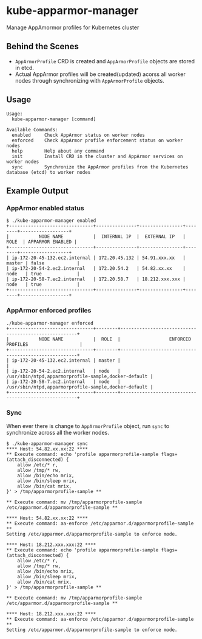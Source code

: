 # kube-apparmor-manager
Manage AppAmormor profiles for Kubernetes cluster

## Behind the Scenes
- `AppArmorProfile` CRD is created and `AppArmorProfile` objects are stored in etcd.
- Actual AppArmor profiles will be created(updated) acorss all worker nodes through synchronizing with `AppArmorProfile` objects.

## Usage
```
Usage:
  kube-apparmor-manager [command]

Available Commands:
  enabled     Check AppArmor status on worker nodes
  enforced    Check AppArmor profile enforcement status on worker nodes
  help        Help about any command
  init        Install CRD in the cluster and AppArmor services on worker nodes
  sync        Synchronize the AppArmor profiles from the Kubernetes database (etcd) to worker nodes
```

## Example Output

### AppArmor enabled status
```
$ ./kube-apparmor-manager enabled
+-------------------------------+---------------+----------------+--------+------------------+
|           NODE NAME           |  INTERNAL IP  |  EXTERNAL IP   |  ROLE  | APPARMOR ENABLED |
+-------------------------------+---------------+----------------+--------+------------------+
| ip-172-20-45-132.ec2.internal | 172.20.45.132 | 54.91.xxx.xx   | master | false            |
| ip-172-20-54-2.ec2.internal   | 172.20.54.2   | 54.82.xx.xx    | node   | true             |
| ip-172-20-58-7.ec2.internal   | 172.20.58.7   | 18.212.xxx.xxx | node   | true             |
+-------------------------------+---------------+----------------+--------+------------------+
```

### AppArmor enforced profiles
```
./kube-apparmor-manager enforced
+-------------------------------+--------+------------------------------------------------------+
|           NODE NAME           |  ROLE  |                  ENFORCED PROFILES                   |
+-------------------------------+--------+------------------------------------------------------+
| ip-172-20-45-132.ec2.internal | master |                                                      |
| ip-172-20-54-2.ec2.internal   | node   | /usr/sbin/ntpd,apparmorprofile-sample,docker-default |
| ip-172-20-58-7.ec2.internal   | node   | /usr/sbin/ntpd,apparmorprofile-sample,docker-default |
+-------------------------------+--------+------------------------------------------------------+
```

### Sync

When ever there is change to `AppArmorProfile` object, run `sync` to synchronize across all the worker nodes.
```
$ ./kube-apparmor-manager sync
**** Host: 54.82.xx.xx:22 ****
** Execute command: echo 'profile apparmorprofile-sample flags=(attach_disconnected) {
	allow /etc/* r,
	allow /tmp/* rw,
	allow /bin/echo mrix,
	allow /bin/sleep mrix,
	allow /bin/cat mrix,
}' > /tmp/apparmorprofile-sample **

** Execute command: mv /tmp/apparmorprofile-sample /etc/apparmor.d/apparmorprofile-sample **

**** Host: 54.82.xx.xx:22 ****
** Execute command: aa-enforce /etc/apparmor.d/apparmorprofile-sample **
Setting /etc/apparmor.d/apparmorprofile-sample to enforce mode.

**** Host: 18.212.xxx.xxx:22 ****
** Execute command: echo 'profile apparmorprofile-sample flags=(attach_disconnected) {
	allow /etc/* r,
	allow /tmp/* rw,
	allow /bin/echo mrix,
	allow /bin/sleep mrix,
	allow /bin/cat mrix,
}' > /tmp/apparmorprofile-sample **

** Execute command: mv /tmp/apparmorprofile-sample /etc/apparmor.d/apparmorprofile-sample **

**** Host: 18.212.xxx.xxx:22 ****
** Execute command: aa-enforce /etc/apparmor.d/apparmorprofile-sample **
Setting /etc/apparmor.d/apparmorprofile-sample to enforce mode.
```
